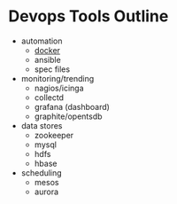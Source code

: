 # Devops Tools Outline

* automation
  * [docker](./automation/docker/)
  * ansible
  * spec files
* monitoring/trending
  * nagios/icinga
  * collectd
  * grafana (dashboard)
  * graphite/opentsdb
* data stores
  * zookeeper
  * mysql
  * hdfs
  * hbase
* scheduling
  * mesos
  * aurora
